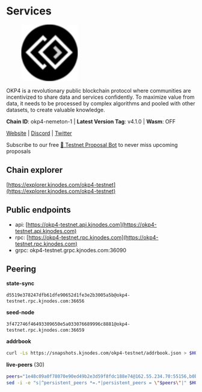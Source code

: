 # Services

<figure><img src="https://raw.githubusercontent.com/kj89/cosmos-images/main/logos/okp4.png" width="150" alt=""><figcaption></figcaption></figure>

OKP4 is a revolutionary public blockchain protocol where communities are incentivized to  share data and services confidently. To maximize value from data, it needs to be processed  by complex algorithms and pooled with other datasets, to create valuable knowledge.

**Chain ID**: okp4-nemeton-1 | **Latest Version Tag**: v4.1.0 | **Wasm**: OFF

[Website](https://okp4.network) | [Discord](https://discord.gg/okp4) | [Twitter](https://twitter.com/OKP4_Protocol)



Subscribe to our free [🤖 Testnet Proposal Bot](https://t.me/kjnodes_testnet_proposal_bot) to never miss upcoming proposals


## Chain explorer
[https://explorer.kjnodes.com/okp4-testnet](https://explorer.kjnodes.com/okp4-testnet)

## Public endpoints

* api: [https://okp4-testnet.api.kjnodes.com](https://okp4-testnet.api.kjnodes.com)
* rpc: [https://okp4-testnet.rpc.kjnodes.com](https://okp4-testnet.rpc.kjnodes.com)
* grpc: okp4-testnet.grpc.kjnodes.com:36090

## Peering

**state-sync**

```text
d5519e378247dfb61dfe90652d1fe3e2b3005a5b@okp4-testnet.rpc.kjnodes.com:36656
```

**seed-node**

```text
3f472746f46493309650e5a033076689996c8881@okp4-testnet.rpc.kjnodes.com:36659
```

**addrbook**
```bash
curl -Ls https://snapshots.kjnodes.com/okp4-testnet/addrbook.json > $HOME/.okp4d/config/addrbook.json
```

**live-peers** (30)
```bash
peers="1e48c09a0f78070e90ed49b2e3d59f8fdc188e74@162.55.234.70:55156,b0b56d944cf1cc569a1e77e0923e075bad94d755@141.95.145.41:28656,e755eb8016c2f6f5303b2f8d503d9126d235e80f@138.201.35.56:26656,fff0a8c202befd9459ff93783a0e7756da305fe3@38.242.150.63:16656,c030413e39be95c397c6681639f5d48675554c0c@51.79.78.121:26646,d1a0ff9bd7ea1ebd06bc7158f3523f5e557328be@163.172.135.127:26656,874373b78d2cd50e716aa464bf407581d9305655@94.250.201.130:27656,c5616b6e6a0612f8800898e8e3ced17ffd87877a@51.178.65.184:26656,ead118d7cbe51cbabf5a77b69db7255512f41023@88.208.34.134:60656,603828b0b21b150ece5aeee9d548a259d08348ec@65.108.224.156:26656,0521f5697fd89fc58bfbe0867525a9fe9efc12f4@65.109.154.182:38656,7dfc61d3ac9f6da7fa9f4893bc0ffa17ef8006e6@185.111.159.139:36656,584871b6f75e970f5a95f9532fdc05fc91d6b447@65.109.116.204:20456,42fbb917fca6787bc3ab774865f4bb1ef950f114@65.108.226.26:30656,14f8949ab0a276d2e55c8fa6255430881978a619@185.192.96.236:26656,8cdeb85dada114c959c36bb59ce258c65ae3a09c@88.198.242.163:36656,74349a1cb9479b291866debe2042de8a2e88b850@65.108.233.109:17656,6a66a38bdd5895ec6f1ce18b3430860a30e18e02@142.132.149.118:26656,c5ef62186e9aad1f83cab06f91533d1d5709bba7@65.109.117.212:13093,78d923333e39e747c6a7fbfcc822ec6279990556@91.211.251.232:28656,5c2a752c9b1952dbed075c56c600c3a79b58c395@95.214.55.232:26996,854cc8b83a48ba4394c1940b57d0f42ec013e033@38.242.251.204:26656,23e895e7d650f43e1f53522165607b71685f8cfa@65.108.75.107:26656,8a7605d8ae4338de5b7a0d5c70244ce05e377630@85.10.200.221:26656,d1c1b729eff9afe7dfd371f190df6282c82ccfad@65.109.89.5:31656,8bccab4596e8bc162763bad6597d43523e6c32f8@104.194.8.68:26656,0ef08b8e85a4803b75ed5d32f13e0b4f78afe855@65.109.80.158:13656,fe8bd9375c43a7cc6ef27e62d56af341a62e67c9@95.217.202.49:30656,d5519e378247dfb61dfe90652d1fe3e2b3005a5b@65.109.68.190:36656,e20b9048c220d4a8b7e7934fddb3c4fb20c20bdd@81.0.246.196:26656"
sed -i -e "s|^persistent_peers *=.*|persistent_peers = \"$peers\"|" $HOME/.okp4d/config/config.toml
```
